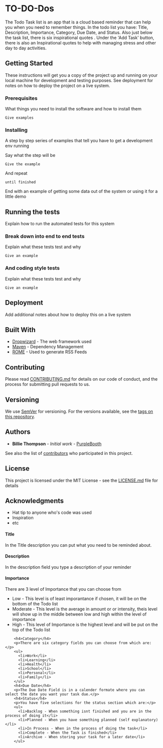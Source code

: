# TO-DO-Dos

The Todo Task list is an app that is a cloud based reminder that can help you when you need to
remember things. In the todo list you have: Title, Description, Importance, Category, Due Date, and Status. Also just below the task list, there is six inspirational quotes . Under the 'Add Task' button, there is also an Inspirational quotes to help with managing stress and other day to day activities.

## Getting Started

These instructions will get you a copy of the project up and running on your local machine for development and testing purposes. See deployment for notes on how to deploy the project on a live system.

### Prerequisites

What things you need to install the software and how to install them

```
Give examples
```

### Installing

A step by step series of examples that tell you have to get a development env running

Say what the step will be

```
Give the example
```

And repeat

```
until finished
```

End with an example of getting some data out of the system or using it for a little demo

## Running the tests

Explain how to run the automated tests for this system

### Break down into end to end tests

Explain what these tests test and why

```
Give an example
```

### And coding style tests

Explain what these tests test and why

```
Give an example
```

## Deployment

Add additional notes about how to deploy this on a live system

## Built With

* [Dropwizard](http://www.dropwizard.io/1.0.2/docs/) - The web framework used
* [Maven](https://maven.apache.org/) - Dependency Management
* [ROME](https://rometools.github.io/rome/) - Used to generate RSS Feeds

## Contributing

Please read [CONTRIBUTING.md](https://gist.github.com/PurpleBooth/b24679402957c63ec426) for details on our code of conduct, and the process for submitting pull requests to us.

## Versioning

We use [SemVer](http://semver.org/) for versioning. For the versions available, see the [tags on this repository](https://github.com/your/project/tags). 

## Authors

* **Billie Thompson** - *Initial work* - [PurpleBooth](https://github.com/PurpleBooth)

See also the list of [contributors](https://github.com/your/project/contributors) who participated in this project.

## License

This project is licensed under the MIT License - see the [LICENSE.md](LICENSE.md) file for details

## Acknowledgments

* Hat tip to anyone who's code was used
* Inspiration
* etc


<h4>Title</h4>
        <p>In the Title description you can put what you need to be reminded about.</p>
        <h4>Description</h4>
        <p>In the description field you type a description of your reminder</p>
        <h4>Importance</h4>
        <p>There are 3 level of Importance that you can choose from</p>
        <ul>
          <li>Low - This level is of least imporantance if chosen, it will be on the bottom of the Todo list</li>
          <li>Moderate - This level is the average in amount or or intensity, theis level will show up
            in the middle between low and high within the level of importance</li>
          <li>High - This level of Importance is the highest level and will be put on the top of the Todo list</li>
        </ul>

        <h4>Category</h4>
        <p>There are six category fields you can choose from which are:</p>
        <ul>
          <li>Work</li>
          <li>Learning</li>
          <li>Health</li>
          <li>School</li>
          <li>Personal</li>
          <li>Family</li>
        </ul>
        <h4>Due Date</h4>
        <p>The Due Date Field is in a calender formate where you can select the date you want your task due.</p>
        <h4>Status</h4>
        <p>You have five selections for the status section which are:</p>
        <ul>
          <li>Backlog - When something isnt finished and you are in the process of doing it</li>
          <li>Planned - When you have something planned (self explanatory)</li>
          <li>In Process - When in the process of doing the task</li>
          <li>Complete - When the Task is finished</li>
          <li>Archive - When storing your task for a later date</li>
        </ul>
